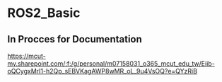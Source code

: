# ROS2_Basic
## In Procces for Documentation
https://mcut-my.sharepoint.com/:f:/g/personal/m07158031_o365_mcut_edu_tw/Eiib-oQCygxMrI1-h2Qp_sEBVKagAWP8wMR_oL_9u4VsOQ?e=QYzRiB

